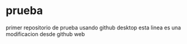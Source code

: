 # prueba
 primer repositorio de prueba usando github desktop
 esta linea es una modificacion desde github web
